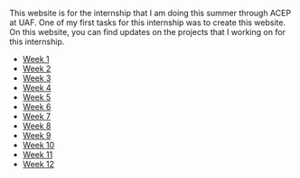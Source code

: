 This website is for the internship that I am doing this summer through ACEP at UAF. One of my first tasks for this internship was to create this 
website. On this website, you can find updates on the projects that I working on for this internship.

* [Week 1](https://kjswedberg.github.io/week01)
* [Week 2](https://kjswedberg.github.io/week02)
* [Week 3](https://kjswedberg.github.io/week03)
* [Week 4](https://kjswedberg.github.io/week04)
* [Week 5](https://kjswedberg.github.io/week05)
* [Week 6](https://kjswedberg.github.io/week06)
* [Week 7](https://kjswedberg.github.io/week07)
* [Week 8](https://kjswedberg.github.io/week08)
* [Week 9](https://kjswedberg.github.io/week09)
* [Week 10](https://kjswedberg.github.io/week10)
* [Week 11](https://kjswedberg.github.io/week11)
* [Week 12](https://kjswedberg.github.io/week12)
